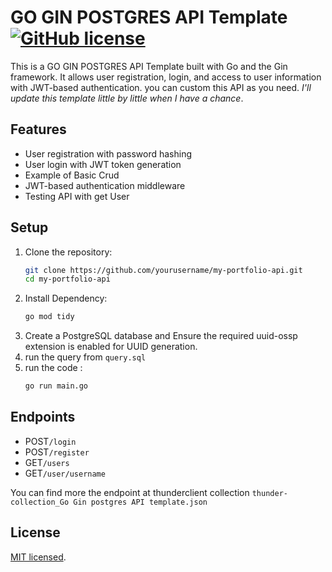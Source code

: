 # GO GIN POSTGRES API Template [![GitHub license](https://img.shields.io/badge/license-MIT-blue.svg)](https://github.com/gunavault/Go-Gin-Postgres-template/blob/main/LICENSE)

This is a GO GIN POSTGRES API Template built with Go and the Gin framework. It allows user registration, login, and access to user information with JWT-based authentication. you can custom this API as you need. _I'll update this template little by little when I have a chance_.


## Features

- User registration with password hashing
- User login with JWT token generation
- Example of Basic Crud
- JWT-based authentication middleware
- Testing API with get User

## Setup

1. Clone the repository:
   ```bash
   git clone https://github.com/yourusername/my-portfolio-api.git
   cd my-portfolio-api
2. Install Dependency:
   ```bash
   go mod tidy
3. Create a PostgreSQL database and Ensure the required uuid-ossp extension is enabled for UUID generation.
4. run the query from `query.sql`
5. run the code :
   ```bash
   go run main.go

## Endpoints
- POST`/login`
- POST`/register`
- GET`/users`
- GET`/user/username`
  
You can find more the endpoint at thunderclient collection `thunder-collection_Go Gin postgres API template.json`

## License
[MIT licensed](./LICENSE).

